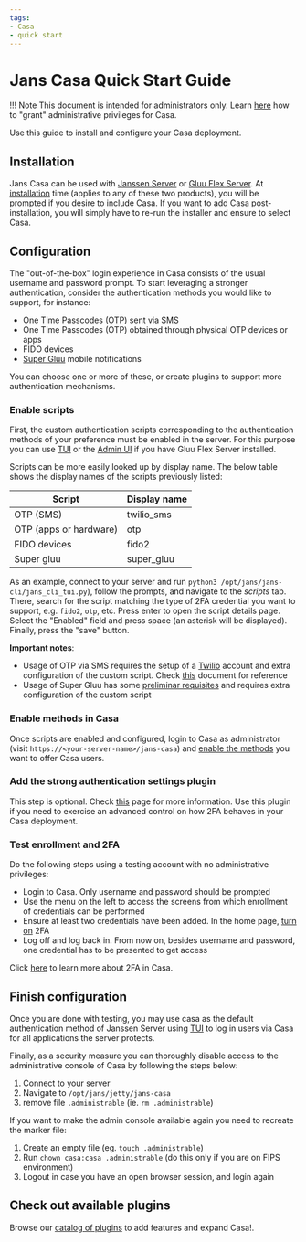 ```yaml
---
tags:
- Casa
- quick start
---
```


# Jans Casa Quick Start Guide

!!! Note
    This document is intended for administrators only. Learn [here](../index.md#user-roles) how to "grant" administrative privileges for Casa.

Use this guide to install and configure your Casa deployment.

## Installation

Jans Casa can be used with [Janssen Server](https://jans.io) or [Gluu Flex Server](https://gluu.org). At [installation](https://docs.jans.io/head/admin/install/) time (applies to any of these two products), you will be prompted if you desire to include Casa. If you want to add Casa post-installation, you will simply have to re-run the installer and ensure to select Casa.

## Configuration

The "out-of-the-box" login experience in Casa consists of the usual username and password prompt. To start leveraging a stronger authentication, consider the authentication methods you would like to support, for instance:

- One Time Passcodes (OTP) sent via SMS
- One Time Passcodes (OTP) obtained through physical OTP devices or apps  
- FIDO devices
- [Super Gluu](https://docs.gluu.org/head/supergluu/) mobile notifications

You can choose one or more of these, or create plugins to support more authentication mechanisms. 

### Enable scripts

First, the custom authentication scripts corresponding to the authentication methods of your preference must be enabled in the server. For this purpose you can use [TUI](../../admin/config-guide/config-tools/jans-tui/README.md) or the [Admin UI](https://docs.gluu.org/head/admin/admin-ui/introduction/) if you have Gluu Flex Server installed.

Scripts can be more easily looked up by display name. The below table shows the display names of the scripts previously listed:

|Script|Display name|
|-|-|
|OTP (SMS)|twilio_sms|
|OTP (apps or hardware)|otp|
|FIDO devices|fido2|
|Super gluu|super_gluu|

As an example, connect to your server and run `python3 /opt/jans/jans-cli/jans_cli_tui.py`), follow the prompts, and navigate to the _scripts_ tab. There, search for the  script matching the type of 2FA credential you want to support, e.g. `fido2`, `otp`, etc. Press enter to open the script details page. Select the "Enabled" field and press space (an asterisk will be displayed). Finally, press the "save" button.
 
**Important notes**:

- Usage of OTP via SMS requires the setup of a [Twilio](https://twilio.com) account and extra configuration of the custom script. Check [this](https://github.com/JanssenProject/jans/blob/main/docs/script-catalog/person_authentication/twilio-2fa/README.md) document for reference
- Usage of Super Gluu has some [preliminar requisites](https://docs.gluu.org/head/supergluu/admin-guide/) and requires extra configuration of the custom script 

### Enable methods in Casa

Once scripts are enabled and configured, login to Casa as administrator (visit `https://<your-server-name>/jans-casa`) and [enable the methods](./admin-console.md#enabled-authentication-methods) you want to offer Casa users.

### Add the strong authentication settings plugin

This step is optional. Check [this](../plugins/2fa-settings.md) page for more information. Use this plugin if you need to exercise an advanced control on how 2FA behaves in your Casa deployment.
 
### Test enrollment and 2FA

Do the following steps using a testing account with no administrative privileges:

- Login to Casa. Only username and password should be prompted
- Use the menu on the left to access the screens from which enrollment of credentials can be performed
- Ensure at least two credentials have been added. In the home page, [turn on](../user-guide.md#turn-2fa-onoff) 2FA 
- Log off and log back in. From now on, besides username and password, one credential has to be presented to get access

Click [here](./2fa-basics.md) to learn more about 2FA in Casa.

## Finish configuration

Once you are done with testing, you may use casa as the default authentication method of 
Janssen Server using [TUI](../../admin/config-guide/config-tools/jans-tui/README.md) 
 to log in users via Casa for all applications the server protects.
 
Finally, as a security measure you can thoroughly disable access to the administrative console of Casa by following the steps below:

1. Connect to your server
1. Navigate to `/opt/jans/jetty/jans-casa`
1. remove file `.administrable` (ie. `rm .administrable`)

If you want to make the admin console available again you need to recreate the marker file:

1. Create an empty file (eg. `touch .administrable`)
1. Run `chown casa:casa .administrable` (do this only if you are on FIPS environment)
1. Logout in case you have an open browser session, and login again

## Check out available plugins

Browse our [catalog of plugins](../index.md#existing-plugins) to add features and expand Casa!.
